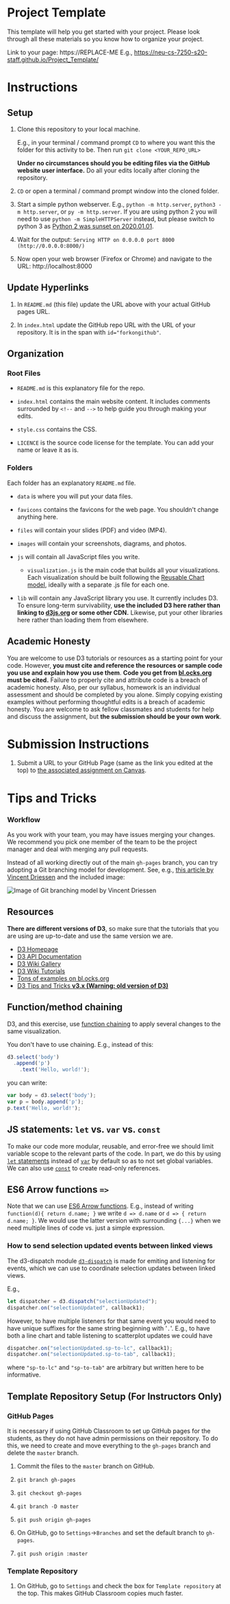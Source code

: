 # Project Template

This template will help you get started with your project. Please look through all these materials so you know how to organize your project.

Link to your page: https://REPLACE-ME
E.g., https://neu-cs-7250-s20-staff.github.io/Project_Template/
# Instructions

## Setup

1. Clone this repository to your local machine.
  
    E.g., in your terminal / command prompt `CD` to where you want this the folder for this activity to be. Then run `git clone <YOUR_REPO_URL>`

    **Under no circumstances should you be editing files via the GitHub website user interface.** Do all your edits locally after cloning the repository.

1. `CD` or open a terminal / command prompt window into the cloned folder.

1. Start a simple python webserver. E.g., `python -m http.server`, `python3 -m http.server`, or `py -m http.server`. If you are using python 2 you will need to use `python -m SimpleHTTPServer` instead, but please switch to python 3 as [Python 2 was sunset on 2020.01.01](https://www.python.org/doc/sunset-python-2/).

1. Wait for the output: `Serving HTTP on 0.0.0.0 port 8000 (http://0.0.0.0:8000/)`

1. Now open your web browser (Firefox or Chrome) and navigate to the URL: http://localhost:8000

## Update Hyperlinks

1. In `README.md` (this file) update the URL above with your actual GitHub pages URL.

1. In `index.html` update the GitHub repo URL with the URL of your repository. It is in the span with `id="forkongithub"`.

## Organization
### Root Files
* `README.md` is this explanatory file for the repo.

* `index.html` contains the main website content. It includes comments surrounded by `<!--` and `-->` to help guide you through making your edits.

* `style.css` contains the CSS.

* `LICENCE` is the source code license for the template. You can add your name or leave it as is.

### Folders
Each folder has an explanatory `README.md` file.

* `data` is where you will put your data files.

* `favicons` contains the favicons for the web page. You shouldn't change anything here.

* `files` will contain your slides (PDF) and video (MP4).

* `images` will contain your screenshots, diagrams, and photos.

* `js` will contain all JavaScript files you write.

  * `visualization.js` is the main code that builds all your visualizations. Each visualization should be built following the [Reusable Chart model](https://bost.ocks.org/mike/chart/), ideally with a separate .js file for each one.

* `lib` will contain any JavaScript library you use. It currently includes D3. To ensure long-term survivability, **use the included D3 here rather than linking to [d3js.org](https://d3js.org) or some other CDN.** Likewise, put your other libraries here rather than loading them from elsewhere.

## Academic Honesty

You are welcome to use D3 tutorials or resources as a starting point for your code.
However, **you must cite and reference the resources or sample code you use and explain how you use them**.
**Code you get from [bl.ocks.org](https://bl.ocks.org/) must be cited.**
Failure to properly cite and attribute code is a breach of academic honesty.
Also, per our syllabus, homework is an individual assessment and should be completed by you alone.
Simply copying existing examples without performing thoughtful edits is a breach of academic honesty.
You are welcome to ask fellow classmates and students for help and discuss the assignment, but **the submission should be your own work**.
# Submission Instructions

1. Submit a URL to your GitHub Page (same as the link you edited at the top) to [the associated assignment on Canvas](https://canvas.instructure.com/courses/1781732/assignments/13207302).

# Tips and Tricks

### Workflow

As you work with your team, you may have issues merging your changes. We recommend you pick one member of the team to be the project manager and deal with merging any pull requests.

Instead of all working directly out of the main `gh-pages` branch, you can try adopting a Git branching model for development. See, e.g., [this article by Vincent Driessen](https://nvie.com/posts/a-successful-git-branching-model/) and the included image:

![Image of Git branching model by Vincent Driessen](http://www.ccs.neu.edu/home/cody/courses/shared/git-model.png)
## Resources

**There are different versions of D3**, so make sure that the tutorials that you are using are up-to-date and use the same version we are.

* [D3 Homepage](https://d3js.org)
* [D3 API Documentation](https://github.com/d3/d3/blob/master/API.md)
* [D3 Wiki Gallery](https://github.com/d3/d3/wiki/Gallery)
* [D3 Wiki Tutorials](https://github.com/d3/d3/wiki/Tutorials)
* [Tons of examples on bl.ocks.org](https://bl.ocks.org/)
* [D3 Tips and Tricks **v3.x (Warning: old version of D3)**](https://leanpub.com/D3-Tips-and-Tricks/read)

## Function/method chaining

D3, and this exercise, use [function chaining](https://en.wikipedia.org/wiki/Method_chaining) to apply several changes to the same visualization.

You don't have to use chaining.
E.g., instead of this:
```js
d3.select('body')
  .append('p')
    .text('Hello, world!');
```
you can write:
```js
var body = d3.select('body');
var p = body.append('p');
p.text('Hello, world!');
```

## JS statements: `let` vs. `var` vs. `const`

To make our code more modular, reusable, and error-free we should limit variable scope to the relevant parts of the code.
In part, we do this by using [`let` statements](https://developer.mozilla.org/en-US/docs/Web/JavaScript/Reference/Statements/let) instead of [`var`](https://developer.mozilla.org/en-US/docs/Web/JavaScript/Reference/Statements/var) by default so as to not set global variables.
We can also use [`const`](https://developer.mozilla.org/en-US/docs/Web/JavaScript/Reference/Statements/const) to create read-only references.

## ES6 Arrow functions `=>`

Note that we can use [ES6 Arrow functions](https://developer.mozilla.org/en-US/docs/Web/JavaScript/Reference/Functions/Arrow_functions).
E.g., instead of writing `function(d){ return d.name; }` we write `d => d.name` or `d => { return d.name; }`. We would use the latter version with surrounding `{...}` when we need multiple lines of code vs. just a simple expression.


### How to send selection updated events between linked views

The d3-dispatch module [`d3-dispatch`](https://github.com/d3/d3-dispatch) is made for emiting and listening for events, which we can use to coordinate selection updates between linked views.

E.g.,
```js
let dispatcher = d3.dispatch("selectionUpdated");
dispatcher.on("selectionUpdated", callback1);
```
However, to have multiple listeners for that same event you would need to have unique suffixes for the same string beginning with '`.`'.
E.g., to have both a line chart and table listening to scatterplot updates we could have
```js
dispatcher.on("selectionUpdated.sp-to-lc", callback1);
dispatcher.on("selectionUpdated.sp-to-tab", callback1);
```
where `"sp-to-lc"` and `"sp-to-tab"` are arbitrary but written here to be informative.

## Template Repository Setup (For Instructors Only)

### GitHub Pages

It is necessary if using GitHub Classroom to set up GitHub pages for the students, as they do not have admin permissions on their repository. To do this, we need to create and move everything to the `gh-pages` branch and delete the `master` branch.

1. Commit the files to the `master` branch on GitHub.

1. `git branch gh-pages`

1. `git checkout gh-pages`

1. `git branch -D master`

1. `git push origin gh-pages`

1. On GitHub, go to `Settings`->`Branches` and set the default branch to `gh-pages`.

1. `git push origin :master`

### Template Repository

1. On GitHub, go to `Settings` and check the box for `Template repository` at the top. This makes GitHub Classroom copies much faster.
